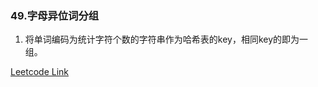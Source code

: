 ### 49.字母异位词分组

1. 将单词编码为统计字符个数的字符串作为哈希表的key，相同key的即为一组。

[Leetcode Link](https://leetcode-cn.com/problems/group-anagrams/)